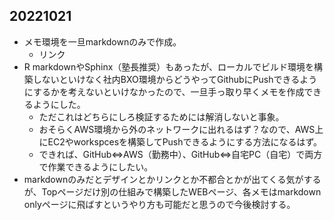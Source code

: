 ## 20221021
- メモ環境を一旦markdownのみで作成。
  - リンク 
- R markdownやSphinx（塾長推奨）もあったが、ローカルでビルド環境を構築しないといけなく社内BXO環境からどうやってGithubにPushできるようにするかを考えないといけなかったので、一旦手っ取り早くメモを作成できるようにした。
  - ただこれはどちらにしろ検証するためには解消しないと事象。
  - おそらくAWS環境から外のネットワークに出れるはず？なので、AWS上にEC2やworkspcesを構築してPushできるようにする方法になるはず。
  - できれば、GitHub⇔AWS（勤務中）、GitHub⇔自宅PC（自宅）で両方で作業できるようにしたい。
- markdownのみだとデザインとかリンクとか不都合とかが出てくる気がするが、Topページだけ別の仕組みで構築したWEBページ、各メモはmarkdown onlyページに飛ばすというやり方も可能だと思うので今後検討する。
